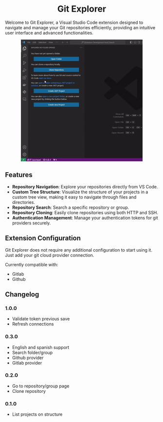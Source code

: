 <h1 align="center">Git Explorer</h1>

Welcome to Git Explorer, a Visual Studio Code extension designed to navigate and manage your Git repositories efficiently, providing an intuitive user interface and advanced functionalities.

<p align="center">
    <img src="https://github.com/tmcx/git-explorer/raw/main/media/demo.gif" width="400" height="400"/>
</p>

## Features

- **Repository Navigation**: Explore your repositories directly from VS Code.
- **Custom Tree Structure**: Visualize the structure of your projects in a custom tree view, making it easy to navigate through files and directories.
- **Repository Search**: Search a specific repository or group.
- **Repository Cloning**: Easily clone repositories using both HTTP and SSH.
- **Authentication Management**: Manage your authentication tokens for git providers securely.

## Extension Configuration

Git Explorer does not require any additional configuration to start using it. Just add your git cloud provider connection.

Currently compatible with:

- Gitlab
- Github

## Changelog

### 1.0.0

- Validate token previous save
- Refresh connections

### 0.3.0

- English and spanish support
- Search folder/group
- Github provider
- Gitlab provider

### 0.2.0

- Go to repository/group page
- Clone repository

### 0.1.0

- List projects on structure
